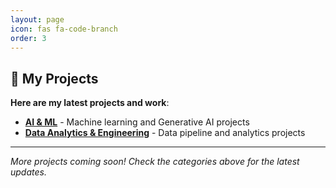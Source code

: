 ```yaml
---
layout: page
icon: fas fa-code-branch
order: 3
---
```


## 🚀 My Projects

**Here are my latest projects and work**:

<!-- - **[View All Projects](/categories/projects/)** - See all my projects in one place -->
- **[AI & ML](/categories/AI-Machine-Learning/)** - Machine learning and Generative AI projects  
- **[Data Analytics & Engineering](/categories/Data-Analytics-Engineering/)** - Data pipeline and analytics projects

---

*More projects coming soon! Check the categories above for the latest updates.*